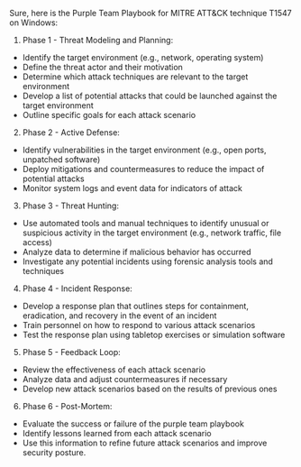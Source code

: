 Sure, here is the Purple Team Playbook for MITRE ATT&CK technique T1547 on Windows:

1. Phase 1 - Threat Modeling and Planning:

- Identify the target environment (e.g., network, operating system)
- Define the threat actor and their motivation
- Determine which attack techniques are relevant to the target environment
- Develop a list of potential attacks that could be launched against the target environment
- Outline specific goals for each attack scenario
2. Phase 2 - Active Defense:

- Identify vulnerabilities in the target environment (e.g., open ports, unpatched software)
- Deploy mitigations and countermeasures to reduce the impact of potential attacks
- Monitor system logs and event data for indicators of attack
3. Phase 3 - Threat Hunting:

- Use automated tools and manual techniques to identify unusual or suspicious activity in the target environment (e.g., network traffic, file access)
- Analyze data to determine if malicious behavior has occurred
- Investigate any potential incidents using forensic analysis tools and techniques
4. Phase 4 - Incident Response:

- Develop a response plan that outlines steps for containment, eradication, and recovery in the event of an incident
- Train personnel on how to respond to various attack scenarios
- Test the response plan using tabletop exercises or simulation software
5. Phase 5 - Feedback Loop:

- Review the effectiveness of each attack scenario
- Analyze data and adjust countermeasures if necessary
- Develop new attack scenarios based on the results of previous ones
6. Phase 6 - Post-Mortem:

- Evaluate the success or failure of the purple team playbook
- Identify lessons learned from each attack scenario
- Use this information to refine future attack scenarios and improve security posture.